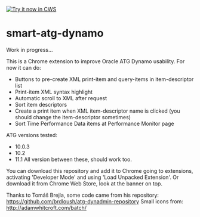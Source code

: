 <a target="_blank" href="https://chrome.google.com/webstore/detail/smart-atg-dynamo/apdodcbnnfkiohphgedncobeejeccjbk">![Try it now in CWS](https://github.com/madalozzo/smart-atg-dynamo/blob/master/imgs/webstore.png "Click here to install this from the Chrome Web Store")</a>

# smart-atg-dynamo

Work in progress...

This is a Chrome extension to improve Oracle ATG Dynamo usability. For now it can do:
* Buttons to pre-create XML print-item and query-items in item-descriptor list
* Print-item XML syntax highlight
* Automatic scroll to XML after request
* Sort item descriptors
* Create a print item when XML item-descriptor name is clicked (you should change the item-descriptor sometimes)
* Sort Time Performance Data items at Performance Monitor page

ATG versions tested:
* 10.0.3
* 10.2
* 11.1
All version between these, should work too.

You can download this repository and add it to Chrome going to extensions, activating 'Developer Mode' and using 'Load Unpacked Extension'. Or download it from Chrome Web Store, look at the banner on top.

Thanks to Tomáš Brejla, some code came from his repository: https://github.com/brdloush/atg-dynadmin-repository
Small icons from: http://adamwhitcroft.com/batch/
